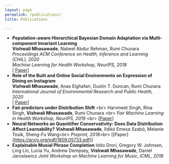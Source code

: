 ```yaml
---
layout: page
permalink: /publications/
title: Publications

---
```


+ **Population-aware Hierarchical Bayesian Domain Adaptation via Multi-component Invariant Learning** <br/>
 **Vishwali Mhasawade**, Nabeel Abdur Rehman, Rumi Chunara<br/>
*Proceedings ACM Conference on Health, Inference and Learning (CHIL), 2020* <br/>
*Machine Learning for Health Workshop, NeurIPS, 2018*<br/>
[ [Paper](https://arxiv.org/pdf/1908.09222.pdf)]
+ **Role of the Built and Online Social Environments on Expression of Dining on Instagram** <br/>
**Vishwali Mhasawade**, Anas Elghafari, Dustin T. Duncan, Rumi Chunara <br/>
*International Journal of Environmental Research and Public Health, 2020* <br/>
[ [Paper](https://www.mdpi.com/1660-4601/17/3/735)]
+ **Fair predictors under Distribution Shift** <br\>
Harvineet Singh, Rina Singh, **Vishwali Mhasawade**, Rumi Chunara <br\>
*Fair Machine Learning in Health Workshop, NeurIPS, 2019* <br\>
[[Paper](https://arxiv.org/pdf/1911.00677.pdf)]
+ **Neural Networks an Quanitifier Conservativity: Does Data Distribution Affect Learnability?**
**Vishwali Mhasawade**, Ildikó Emese Szabó, Melanie Tosik, Sheng-Fu Wang<br\>
*Preprint, 2018*<br\>
[[Paper] (https://arxiv.org/pdf/1809.05733.pdf)] 
+ **Explainable Musial Phrase Completion**
Iddo Drori, Gregory W. Johnsen, Ling Lin, Lucia Yu, Andrew Dempsey, **Vishwali Mhasawade**, Daniel Jaroslawicz
*Joint Workshop on Machine Learning for Music, ICML, 2018*



<!-- Teaching
------

### At NYU

+ *[DS-GA 1013 Mathematical Tools for Data Science](https://cims.nyu.edu/~cfgranda/pages/MTDS_spring19/index.html)* (Spring 2020) for [Prof. Carlos Fernandez-Granda](http://www.cims.nyu.edu/~cfgranda)
+   *DS-GA 1011 Natural Language Processing with Representation Learning* (Fall 2019) for [Prof. Kyunghyun Cho](http://www.kyunghyuncho.me) 
+ *[DS-GA 1003 Machine Learning](https://davidrosenberg.github.io/ml2019/#home)* (Spring 2019) for [Prof. Julia Kempe](https://cims.nyu.edu/~kempe/) and [Dr. David Rosenberg](https://www.linkedin.com/in/dr-david-rosenberg/).
+ *CSCI-GA.1170 Fundamental Algorithms* (Summer, Fall 2018) for Prof. Alexander Alekseyev

### Elsewhere

 + **Kigali, Rwanda**: NLP with Deep Learning at the [African Institute of Mathematical Sciences](https://aimsammi.org), Rwanda. (March 2019, 2020). 
 + **IIT Madras, India**: *EE5177 Machine Learning for Computer Vision* (Spring 2017) for [Prof. Kaushik Mitra](http://www.ee.iitm.ac.in/kmitra/)
 + **Chennai, India**: [IIT for Villages](http://www.ivil.iitm.ac.in) - Volunteered to teach Physics and Mathematics for Higher Secondary School students from underprivileged sections of the society (2013-2017)

Service
------
+ Reviewer for [ICLR 2020](https://iclr.cc) -->